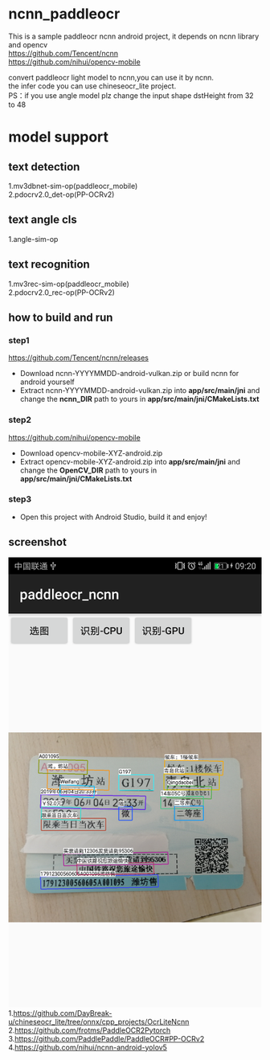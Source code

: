 # ncnn_paddleocr
This is a sample paddleocr ncnn android project, it depends on ncnn library and opencv  
https://github.com/Tencent/ncnn  
https://github.com/nihui/opencv-mobile

convert paddleocr light model to ncnn,you can use it by ncnn.  
the infer code you can use chineseocr_lite project.  
PS：if you use angle model plz change the input shape dstHeight from 32 to 48  
# model support  
## text detection  
1.mv3dbnet-sim-op(paddleocr_mobile)  
2.pdocrv2.0_det-op(PP-OCRv2)  
## text angle cls  
1.angle-sim-op  
## text recognition  
1.mv3rec-sim-op(paddleocr_mobile)  
2.pdocrv2.0_rec-op(PP-OCRv2)  

## how to build and run
### step1
https://github.com/Tencent/ncnn/releases

* Download ncnn-YYYYMMDD-android-vulkan.zip or build ncnn for android yourself
* Extract ncnn-YYYYMMDD-android-vulkan.zip into **app/src/main/jni** and change the **ncnn_DIR** path to yours in **app/src/main/jni/CMakeLists.txt**

### step2
https://github.com/nihui/opencv-mobile

* Download opencv-mobile-XYZ-android.zip
* Extract opencv-mobile-XYZ-android.zip into **app/src/main/jni** and change the **OpenCV_DIR** path to yours in **app/src/main/jni/CMakeLists.txt**

### step3
* Open this project with Android Studio, build it and enjoy!  

## screenshot  
![](screenshot.png)  
1.https://github.com/DayBreak-u/chineseocr_lite/tree/onnx/cpp_projects/OcrLiteNcnn  
2.https://github.com/frotms/PaddleOCR2Pytorch  
3.https://github.com/PaddlePaddle/PaddleOCR#PP-OCRv2  
4.https://github.com/nihui/ncnn-android-yolov5
